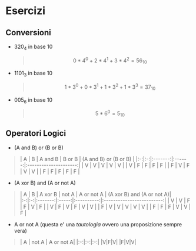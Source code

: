# Esercizi

## Conversioni

- $320_4$ in base 10
	> $$0*4^0 + 2*4^1 + 3*4^2 = 56_{10}$$

- $1101_3$ in base 10
	> $$1*3^0+0*3^1+1*3^2+1*3^3 = 37_{10}$$

- $005_6$ in base 10
	> $$5*6^0 = 5_{10}$$


## Operatori Logici

- (A and B) or (B or B)
> | A | B | A and B | B or B | (A and B) or (B or B) |
|:-:|:-:|:-------:|:------:|:---------------------:|
| V | V |    V    |    V   |           V           |
| V | F |    F    |    F   |           F           |
| F | V |    F    |    V   |           V           |
| F | F |    F    |    F   |           F           |

- (A xor B) and (A or not A)
> | A | B | A xor B | not A | A or not A | (A xor B) and (A or not A)|
|:-:|:-:|:-------:|:-----:|:----------:|:-------------------------:|
| V | V |    F    |    F  | V          |    F                      |
| V | F |    V    |    F  | V          |    V                       |
| F | V |    V    |    V  | V          |    V                      |
| F | F |    F    |    V  | V          |    F                     |

- A or not A  (questa e' una *tautologia* ovvero una proposizione sempre vera)
>| A |  not A | A or not A|
|:-:|:-:|:-:|
|V|F|V|
|F|V|V|

